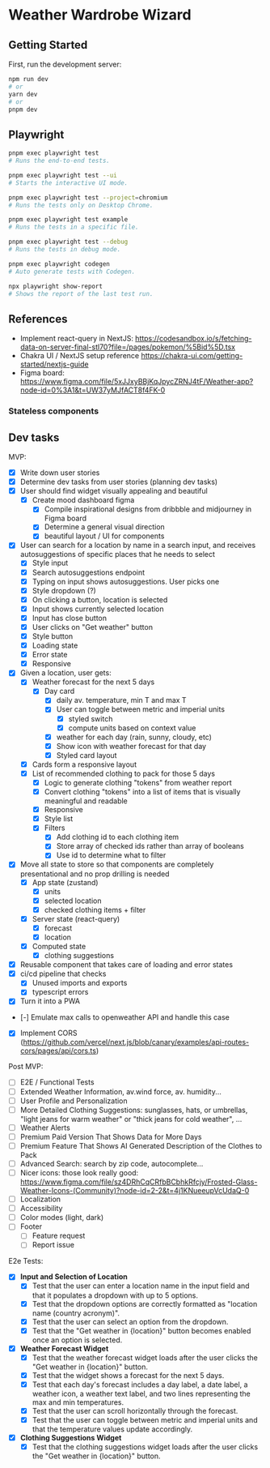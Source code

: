 # Weather Wardrobe Wizard

## Getting Started

First, run the development server:

```bash
npm run dev
# or
yarn dev
# or
pnpm dev
```

## Playwright

```sh
pnpm exec playwright test
# Runs the end-to-end tests.

pnpm exec playwright test --ui
# Starts the interactive UI mode.

pnpm exec playwright test --project=chromium
# Runs the tests only on Desktop Chrome.

pnpm exec playwright test example
# Runs the tests in a specific file.

pnpm exec playwright test --debug
# Runs the tests in debug mode.

pnpm exec playwright codegen
# Auto generate tests with Codegen.

npx playwright show-report
# Shows the report of the last test run.
```

## References

- Implement react-query in NextJS: https://codesandbox.io/s/fetching-data-on-server-final-stl70?file=/pages/pokemon/%5Bid%5D.tsx
- Chakra UI / NextJS setup reference https://chakra-ui.com/getting-started/nextjs-guide
- Figma board: https://www.figma.com/file/5xJJxyBBjKqJpycZRNJ4tF/Weather-app?node-id=0%3A1&t=UW37yMJfACT8f4FK-0

### Stateless components

## Dev tasks

MVP:

- [x] Write down user stories
- [x] Determine dev tasks from user stories (planning dev tasks)
- [x] User should find widget visually appealing and beautiful
  - [x] Create mood dashboard figma
    - [x] Compile inspirational designs from dribbble and midjourney in Figma board
    - [x] Determine a general visual direction
    - [x] beautiful layout / UI for components
- [x] User can search for a location by name in a search input, and receives autosuggestions of specific places that he needs to select
  - [x] Style input
  - [x] Search autosuggestions endpoint
  - [x] Typing on input shows autosuggestions. User picks one
  - [x] Style dropdown (?)
  - [x] On clicking a button, location is selected
  - [x] Input shows currently selected location
  - [x] Input has close button
  - [x] User clicks on "Get weather" button
  - [x] Style button
  - [x] Loading state
  - [x] Error state
  - [x] Responsive
- [x] Given a location, user gets:
  - [x] Weather forecast for the next 5 days
    - [x] Day card
      - [x] daily av. temperature, min T and max T
      - [x] User can toggle between metric and imperial units
        - [x] styled switch
        - [x] compute units based on context value
      - [x] weather for each day (rain, sunny, cloudy, etc)
      - [x] Show icon with weather forecast for that day
      - [x] Styled card layout
  - [x] Cards form a responsive layout
  - [x] List of recommended clothing to pack for those 5 days
    - [x] Logic to generate clothing "tokens" from weather report
    - [x] Convert clothing "tokens" into a list of items that is visually meaningful and readable
    - [x] Responsive
    - [x] Style list
    - [x] Filters
      - [x] Add clothing id to each clothing item
      - [x] Store array of checked ids rather than array of booleans
      - [x] Use id to determine what to filter
- [x] Move all state to store so that components are completely presentational and no prop drilling is needed
  - [x] App state (zustand)
    - [x] units
    - [x] selected location
    - [x] checked clothing items + filter
  - [x] Server state (react-query)
    - [x] forecast
    - [x] location
  - [x] Computed state
    - [x] clothing suggestions
- [x] Reusable component that takes care of loading and error states
- [x] ci/cd pipeline that checks
  - [x] Unused imports and exports
  - [x] typescript errors
- [x] Turn it into a PWA
- [-] Emulate max calls to openweather API and handle this case
- [x] Implement CORS (https://github.com/vercel/next.js/blob/canary/examples/api-routes-cors/pages/api/cors.ts)

<!-- test pipeline -->

Post MVP:

- [ ] E2E / Functional Tests
- [ ] Extended Weather Information, av.wind force, av. humidity...
- [ ] User Profile and Personalization
- [ ] More Detailed Clothing Suggestions: sunglasses, hats, or umbrellas, "light jeans for warm weather" or "thick jeans for cold weather", ...
- [ ] Weather Alerts
- [ ] Premium Paid Version That Shows Data for More Days
- [ ] Premium Feature That Shows AI Generated Description of the Clothes to Pack
- [ ] Advanced Search: search by zip code, autocomplete...
- [ ] Nicer icons: those look really good: https://www.figma.com/file/sz4DRhCqCRfbBCbhkRfcjy/Frosted-Glass-Weather-Icons-(Community)?node-id=2-2&t=4j1KNueeupVcUdaQ-0
- [ ] Localization
- [ ] Accessibility
- [ ] Color modes (light, dark)
- [ ] Footer
  - [ ] Feature request
  - [ ] Report issue

E2e Tests:

- [x] **Input and Selection of Location**
  - [x] Test that the user can enter a location name in the input field and that it populates a dropdown with up to 5 options.
  - [x] Test that the dropdown options are correctly formatted as "location name (country acronym)".
  - [x] Test that the user can select an option from the dropdown.
  - [x] Test that the "Get weather in {location}" button becomes enabled once an option is selected.
- [x] **Weather Forecast Widget**
  - [x] Test that the weather forecast widget loads after the user clicks the "Get weather in {location}" button.
  - [x] Test that the widget shows a forecast for the next 5 days.
  - [x] Test that each day's forecast includes a day label, a date label, a weather icon, a weather text label, and two lines representing the max and min temperatures.
  - [x] Test that the user can scroll horizontally through the forecast.
  - [x] Test that the user can toggle between metric and imperial units and that the temperature values update accordingly.
- [x] **Clothing Suggestions Widget**
  - [x] Test that the clothing suggestions widget loads after the user clicks the "Get weather in {location}" button.